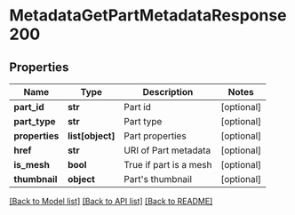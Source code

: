 # MetadataGetPartMetadataResponse200

## Properties
Name | Type | Description | Notes
------------ | ------------- | ------------- | -------------
**part_id** | **str** | Part id | [optional] 
**part_type** | **str** | Part type | [optional] 
**properties** | **list[object]** | Part properties | [optional] 
**href** | **str** | URI of Part metadata | [optional] 
**is_mesh** | **bool** | True if part is a mesh | [optional] 
**thumbnail** | **object** | Part&#39;s thumbnail | [optional] 

[[Back to Model list]](../README.md#documentation-for-models) [[Back to API list]](../README.md#documentation-for-api-endpoints) [[Back to README]](../README.md)


